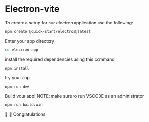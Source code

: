 # Electron-vite

To create a setup for our electron application use the following:

```Bash
npm create @quick-start/electron@latest
```

Enter your app directory
```Bash
cd electron-app
```

install the required dependencies using this command
```Bash
npm install
```

try your app
```Bash
npm run dev
```

Build your app!
NOTE: make sure to run VSCODE as an administrator

```Bash
npm run build:win
```

🎉 :tada: Congratulations
